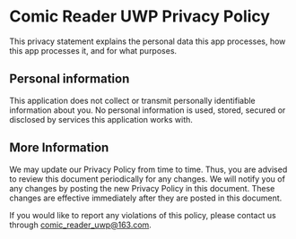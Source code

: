 # Comic Reader UWP Privacy Policy
This privacy statement explains the personal data this app processes, how this app processes it, and for what purposes.

## Personal information
This application does not collect or transmit personally identifiable information about you. No personal information is used, stored, secured or disclosed by services this application works with.

## More Information
We may update our Privacy Policy from time to time. Thus, you are advised to review this document periodically for any changes. We will notify you of any changes by posting the new Privacy Policy in this document. These changes are effective immediately after they are posted in this document.

If you would like to report any violations of this policy, please contact us through comic_reader_uwp@163.com.